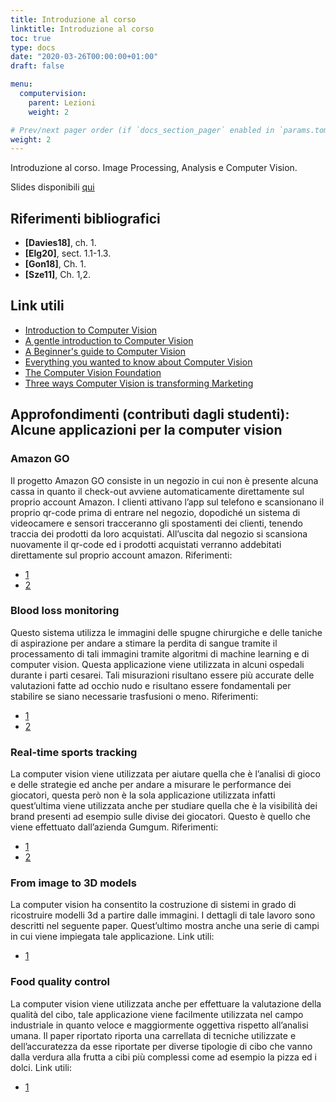```yaml
---
title: Introduzione al corso
linktitle: Introduzione al corso
toc: true
type: docs
date: "2020-03-26T00:00:00+01:00"
draft: false

menu:
  computervision:
    parent: Lezioni
    weight: 2

# Prev/next pager order (if `docs_section_pager` enabled in `params.toml`)
weight: 2
---
```


Introduzione al corso. Image Processing, Analysis e Computer Vision. 

Slides disponibili [qui](../pdf/1.Intro.pdf)


## Riferimenti bibliografici

- **[Davies18]**, ch. 1. 
- **[Elg20]**, sect. 1.1-1.3. 
- **[Gon18]**, Ch. 1. 
- **[Sze11]**, Ch. 1,2.

## Link utili

- [Introduction to Computer Vision](https://algorithmia.com/blog/introduction-to-computer-vision)
- [A gentle introduction to Computer Vision](https://machinelearningmastery.com/what-is-computer-vision/)
- [A Beginner's guide to Computer Vision](https://medium.com/readers-writers-digest/beginners-guide-to-computer-vision-23606224b720)
- [Everything you wanted to know about Computer Vision](https://towardsdatascience.com/everything-you-ever-wanted-to-know-about-computer-vision-heres-a-look-why-it-s-so-awesome-e8a58dfb641e)
- [The Computer Vision Foundation](https://www.thecvf.com/)
- [Three ways Computer Vision is transforming Marketing](https://www.forbes.com/sites/forbestechcouncil/2020/04/03/three-ways-computer-vision-is-transforming-marketing/#1d6346d0214b)


## Approfondimenti (contributi dagli studenti): Alcune applicazioni per la computer vision


###	Amazon GO
Il progetto Amazon GO consiste in un negozio in cui non è presente alcuna cassa in quanto il check-out avviene automaticamente direttamente sul proprio account Amazon. I clienti attivano l’app sul telefono e scansionano il proprio qr-code prima di entrare nel negozio, dopodiché un sistema di videocamere e sensori tracceranno gli spostamenti dei clienti, tenendo traccia dei prodotti da loro acquistati. All’uscita dal negozio si scansiona nuovamente il qr-code ed i prodotti acquistati verranno addebitati direttamente sul proprio account amazon.
Riferimenti: 
- [1](https://youtu.be/uoKsY9HDk6o)
- [2](https://emerj.com/ai-sector-overviews/computer-vision-applications-shopping-driving-and-more/)
###	Blood loss monitoring
Questo sistema utilizza le immagini delle spugne chirurgiche e delle taniche di aspirazione per andare a stimare la perdita di sangue tramite il processamento di tali immagini tramite algoritmi di machine learning e di computer vision. Questa applicazione viene utilizzata in alcuni ospedali durante i parti cesarei. Tali misurazioni risultano essere più accurate delle valutazioni fatte ad occhio nudo e risultano essere fondamentali per stabilire se siano necessarie trasfusioni o meno.
Riferimenti: 
- [1](https://youtu.be/cBzJ43zU4FY)
- [2](https://emerj.com/ai-sector-overviews/computer-vision-applications-shopping-driving-and-more/)
###	Real-time sports tracking
La computer vision viene utilizzata per aiutare quella che è l’analisi di gioco e delle strategie ed anche per andare a misurare le performance dei giocatori, questa però non è la sola applicazione utilizzata infatti quest’ultima viene utilizzata anche per studiare quella che è la visibilità dei brand presenti ad esempio sulle divise dei giocatori. Questo è quello che viene effettuato dall’azienda Gumgum.
Riferimenti:
- [1](https://gumgum.com/sports/)
- [2](https://www.forbes.com/sites/bernardmarr/2019/04/08/7-amazing-examples-of-computer-and-machine-vision-in-practice/#2c1921cc1018)
### From image to 3D models
La computer vision ha consentito la costruzione di sistemi in grado di ricostruire modelli 3d a partire dalle immagini. I dettagli di tale lavoro sono descritti nel seguente paper. Quest’ultimo mostra anche una serie di campi in cui viene impiegata tale applicazione.
Link utili: 
- [1](https://www.researchgate.net/profile/Marc_Pollefeys/publication/220423006_From_images_to_3D_models/links/53f5cf0e0cf22be01c3fb089/From-images-to-3D-models.pdf)
### Food quality control
La computer vision viene utilizzata anche per effettuare la valutazione della qualità del cibo, tale applicazione viene facilmente utilizzata nel campo industriale in quanto veloce e maggiormente oggettiva rispetto all’analisi umana. Il paper riportato riporta una carrellata di tecniche utilizzate e dell’accuratezza da esse riportate per diverse tipologie di cibo che vanno dalla verdura alla frutta a cibi più complessi come ad esempio la pizza ed i dolci.
Link utili:
- [1](https://www.sciencedirect.com/science/article/pii/S0168169902001011)

